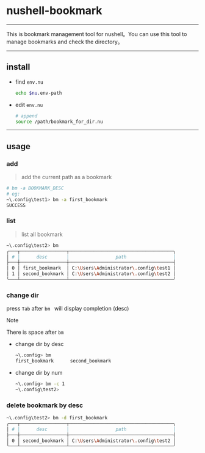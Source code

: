 # nushell-bookmark

---

This is bookmark management tool for nushell。You can use this tool to manage bookmarks and check the directory。

---

## install

- find `env.nu`

  ```sh
  echo $nu.env-path
  ```

- edit `env.nu`

  ```sh
  # append
  source /path/bookmark_for_dir.nu
  ```

---

## usage

### add

> add the current path as a bookmark

```sh
# bm -a BOOKMARK_DESC
# eg: 
~\.config\test1> bm -a first_bookmark
SUCCESS
```

### list

> list all bookmark

```sh
~\.config\test2> bm
╭───┬─────────────────┬──────────────────────────────────────╮
│ # │      desc       │                 path                 │
├───┼─────────────────┼──────────────────────────────────────┤
│ 0 │ first_bookmark  │ C:\Users\Administrator\.config\test1 │
│ 1 │ second_bookmark │ C:\Users\Administrator\.config\test2 │
╰───┴─────────────────┴──────────────────────────────────────╯
```

### change dir

press `Tab` after `bm ` will display completion (desc)

> [!NOTE]
>
> There is space after `bm`

- change dir by desc

  ```sh
  ~\.config> bm 
  first_bookmark      second_bookmark
  ```

- change dir by num

  ```sh
  ~\.config> bm -c 1
  ~\.config\test2>
  ```

### delete bookmark by desc

```sh
~\.config\test2> bm -d first_bookmark
╭───┬─────────────────┬──────────────────────────────────────╮
│ # │      desc       │                 path                 │
├───┼─────────────────┼──────────────────────────────────────┤
│ 0 │ second_bookmark │ C:\Users\Administrator\.config\test2 │
╰───┴─────────────────┴──────────────────────────────────────╯
```

